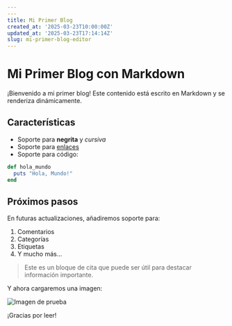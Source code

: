 ```yaml
---
---
title: Mi Primer Blog
created_at: '2025-03-23T10:00:00Z'
updated_at: '2025-03-23T17:14:14Z'
slug: mi-primer-blog-editor
---
```


# Mi Primer Blog con Markdown

¡Bienvenido a mi primer blog! Este contenido está escrito en Markdown y se renderiza dinámicamente.

## Características

- Soporte para **negrita** y *cursiva*
- Soporte para [enlaces](https://ejemplo.com)
- Soporte para código:

```ruby
def hola_mundo
  puts "Hola, Mundo!"
end
```

## Próximos pasos

En futuras actualizaciones, añadiremos soporte para:

1. Comentarios
2. Categorías
3. Etiquetas
4. Y mucho más...

> Este es un bloque de cita que puede ser útil para destacar información importante.

Y ahora cargaremos una imagen: 

![Imagen de prueba](https://w.wallhaven.cc/full/1p/wallhaven-1p73gw.png)

¡Gracias por leer!
